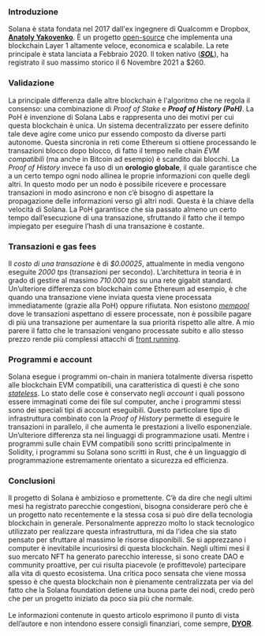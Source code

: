 ### Introduzione
Solana è stata fondata nel 2017 dall'ex ingegnere di Qualcomm e Dropbox, <a href="https://www.crunchbase.com/person/anatoly-yakovenko" target="_blank">**Anatoly Yakovenko**</a>. È un progetto <a href="https://github.com/solana-labs/solana" target="_blank">open-source</a> che implementa una blockchain Layer 1 altamente veloce, economica e scalabile. La rete principale è stata lanciata a Febbraio 2020. Il token nativo (<a href="https://coinmarketcap.com/currencies/solana/" target="_blank">***SOL***</a>), ha registrato il suo massimo storico il 6 Novembre 2021 a $260.

### Validazione
La principale differenza dalle altre blockchain è l'algoritmo che ne regola il consenso: una combinazione di *Proof of Stake* e ***Proof of History (PoH)***. La PoH è invenzione di Solana Labs e rappresenta uno dei motivi per cui questa blockchain è unica. Un sistema decentralizzato per essere definito tale deve agire come unico pur essendo composto da diverse parti autonome. Questa sincronia in reti come Ethereum si ottiene processando le transazioni blocco dopo blocco, di fatto il tempo nelle chain *EVM compatibili* (ma anche in Bitcoin ad esempio) è scandito dai blocchi. La *Proof of History* invece fa uso di un **orologio globale**, il quale garantisce che a un certo tempo ogni nodo allinea le proprie informazioni con quelle degli altri. In questo modo per un nodo è possibile ricevere e processare transazioni in modo asincrono e non c’è bisogno di aspettare la propagazione delle informazioni verso gli altri nodi. Questa è la chiave della velocità di Solana. La PoH garantisce che sia passato almeno un certo tempo dall’esecuzione di una transazione, sfruttando il fatto che il tempo impiegato per eseguire l’hash di una transazione è costante.

### Transazioni e gas fees
Il *costo di una transazione* è di *$0.00025*, attualmente in media vengono eseguite *2000 tps* (transazioni per secondo). L’architettura in teoria è in grado di gestire al massimo *710.000 tps* su una rete gigabit standard. Un’ulteriore differenza con blockchain come Ethereum ad esempio, è che quando una transazione viene inviata questa viene processata immediatamente (grazie alla PoH) oppure rifiutata. Non esistono <a href="https://coinmarketcap.com/alexandria/glossary/mempool" target="_blank">*mempool*</a> dove le transazioni aspettano di essere processate, non è possibile pagare di più una transazione per aumentare la sua priorità rispetto alle altre. A mio parere il fatto che le transazioni vengano processate subito e allo stesso prezzo rende più complessi attacchi di <a href="https://coinmarketcap.com/alexandria/glossary/front-running" target="_blank">front running</a>.

### Programmi e account
Solana esegue i programmi on-chain in maniera totalmente diversa rispetto alle blockchain EVM compatibili, una caratteristica di questi è che sono <a href="https://en.wikipedia.org/wiki/Stateless_protocol" target="_blank">*stateless*</a>. Lo stato delle cose è conservato negli *account* i quali possono essere immaginati come dei file sul computer, anche i programmi stessi sono dei speciali tipi di account eseguibili. Questo particolare tipo di infrastruttura combinato con la *Proof of History* permette di eseguire le transazioni in parallelo, il che aumenta le prestazioni a livello esponenziale. Un’ulteriore differenza sta nei linguaggi di programmazione usati. Mentre i programmi sulle chain EVM compatibili sono scritti principalmente in Solidity, i programmi su Solana sono scritti in Rust, che è un linguaggio di programmazione estremamente orientato a sicurezza ed efficienza.


### Conclusioni
Il progetto di Solana è ambizioso e promettente. C’è da dire che negli ultimi mesi ha registrato parecchie congestioni, bisogna considerare però che è un progetto nato recentemente e la stessa cosa si può dire della tecnologia blockchain in generale. Personalmente apprezzo molto lo stack tecnologico utilizzato per realizzare questa infrastruttura, mi da l’idea che sia stato pensato per sfruttare al massimo le risorse disponibili. Se si apprezzano i computer è inevitabile incuriosirsi di questa blockchain. Negli ultimi mesi il suo mercato NFT ha generato parecchio interesse, si sono create DAO e community proattive, per cui risulta piacevole (e profittevole) partecipare alla vita di questo ecosistema. Una critica poco sensata che viene mossa spesso è che questa blockchain non è pienamente centralizzata per via del fatto che la Solana foundation detiene una buona parte dei nodi, credo però che per un progetto iniziato da poco sia più che normale.
<br/><br/>
Le informazioni contenute in questo articolo esprimono il punto di vista dell’autore e non intendono essere consigli finanziari, come sempre, <a href="https://albertomenico.medium.com/cosa-vuol-dire-dyor-e-come-trarne-vantaggio-in-6-semplici-step-6e8cbfb6d72e" target="_blank">**DYOR**</a>.